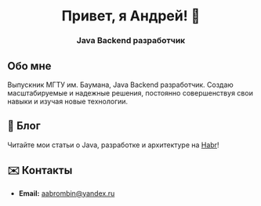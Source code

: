 <p align="center">
  <h1 align="center">Привет, я Андрей! 👋</h1>
  <h3 align="center">Java Backend разработчик</h3>
</p>

## Обо мне

Выпускник МГТУ им. Баумана, Java Backend разработчик. Создаю масштабируемые и надежные решения, 
постоянно совершенствуя свои навыки и изучая новые технологии.

## 📰 Блог

Читайте мои статьи о Java, разработке и архитектуре на [Habr](https://habr.com/ru/users/br0mberg/)!

## ✉️ Контакты

*   **Email:** [aabrombin@yandex.ru](mailto:aabrombin@yandex.ru)
